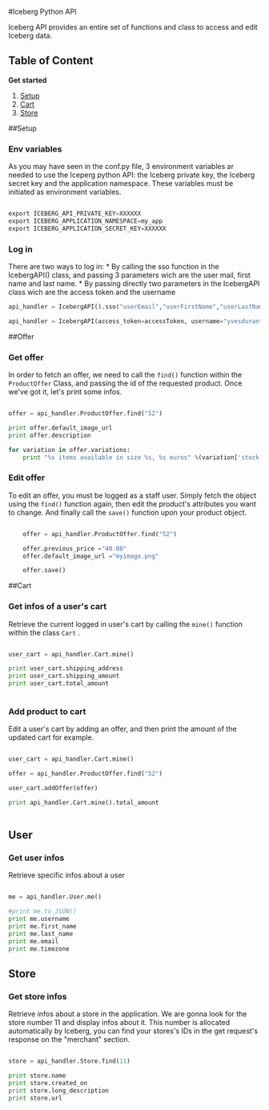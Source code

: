 #Iceberg Python API

Iceberg API provides an entire set of functions and class to access and edit Iceberg data.

Table of Content
-------------
**Get started**

1. [Setup](##Setup)
2. [Cart](##Cart)
3. [Store](##Store)




##Setup

### Env variables

As you may have seen in the conf.py file, 3 environment variables ar needed to use the Iceperg python API: the Iceberg private key, the Iceberg secret key and the application namespace. These variables must be initiated as environment variables.

```python

export ICEBERG_API_PRIVATE_KEY=XXXXXX
export ICEBERG_APPLICATION_NAMESPACE=my_app
export ICEBERG_APPLICATION_SECRET_KEY=XXXXXX

```

### Log in 

There are two ways to log in:
    * By calling the sso function in the IcebergAPI() class, and passing 3 parameters wich are the user mail, first name and last name.
    * By passing directly two parameters in the IcebergAPI class wich are the access token and the username

```python
api_handler = IcebergAPI().sso("userEmail","userFirstName","userLastName")
```
```python
api_handler = IcebergAPI(access_token=accessToken, username="yvesdurant1032644")
```
##Offer

### Get offer

In order to fetch an offer, we need to call the <code>find()</code> function within the <code>ProductOffer</code> Class, and passing the id of the requested product. Once we've got it, let's print some infos.


```python

offer = api_handler.ProductOffer.find("52")

print offer.default_image_url
print offer.description

for variation in offer.variations:
    print "%s items available in size %s, %s euros" %(variation['stock'],variation['name'],variation['price'])

```

### Edit offer

To edit an offer, you must be logged as a staff user. Simply fetch the object using the <code>find()</code> function again, then edit the product's attributes you want to change. And finally call the <code>save()</code> function upon your product object.


```python

    offer = api_handler.ProductOffer.find("52")

    offer.previous_price ="40.00"
    offer.default_image_url ="myimage.png"

    offer.save()
```

##Cart

### Get infos of a user's cart

Retrieve the current logged in user's cart by calling the <code>mine()</code> function within the class <code>Cart</code> .

```python

user_cart = api_handler.Cart.mine()

print user_cart.shipping_address
print user_cart.shipping_amount
print user_cart.total_amount
    
```

### Add product to cart

Edit a user's cart by adding an offer, and then print the amount of the updated cart for example.

```python

user_cart = api_handler.Cart.mine()

offer = api_handler.ProductOffer.find("52")

user_cart.addOffer(offer)

print api_handler.Cart.mine().total_amount
    
```

## User

### Get user infos

Retrieve specific infos about a user

```python

me = api_handler.User.me()

#print me.to_JSON()
print me.username
print me.first_name
print me.last_name
print me.email
print me.timezone

```


## Store

### Get store infos

Retrieve infos about a store in the application. We are gonna look for the store number 11 and display infos about it. This number is allocated automatically by Iceberg, you can find your stores's IDs in the get request's response on the "merchant" section.

```python

store = api_handler.Store.find(11)

print store.name
print store.created_on
print store.long_description
print store.url

```



